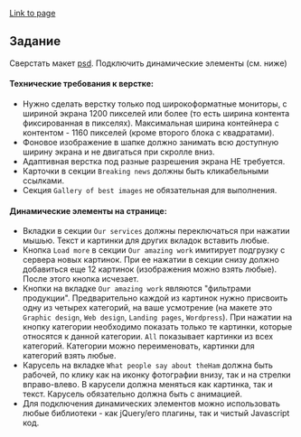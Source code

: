 <a href="https://vpodhornyi.github.io/the_ham/">Link to page</a>

## Задание

Сверстать макет [psd](./The_Ham_Step_project.psd). Подключить динамические элементы (см. ниже)

#### Технические требования к верстке:
- Нужно сделать верстку только под широкоформатные мониторы, с шириной экрана 1200 пикселей или более (то есть ширина контента фиксированная в пикселях). Максимальная ширина контейнера с контентом - 1160 пикселей (кроме второго блока с квадратами). 
- Фоновое изображение в шапке должно занимать всю доступную ширину экрана и не двигаться при скролле вниз.
- Адаптивная верстка под разные разрешения экрана НЕ требуется.
- Карточки в секции `Breaking news` должны быть кликабельными ссылками.
- Секция `Gallery of best images` не обязательная для выполнения.

#### Динамические элементы на странице:
- Вкладки в секции `Our services` должны переключаться при нажатии мышью. Текст и картинки для других вкладок вставить любые.
- Кнопка `Load more` в секции `Our amazing work` имитирует подгрузку с сервера новых картинок. При ее нажатии в секции снизу должно добавиться еще 12 картинок (изображения можно взять любые). После этого кнопка исчезает.
- Кнопки на вкладке `Our amazing work` являются "фильтрами продукции". Предварительно каждой из картинок нужно присвоить одну из четырех категорий, на ваше усмотрение (на макете это `Graphic design`, `Web design`, `Landing pages`, `Wordpress`). При нажатии на кнопку категории необходимо показать только те картинки, которые относятся к данной категории. `All` показывает картинки из всех категорий. Категории можно переименовать, картинки для категорий взять любые.
- Карусель на вкладке `What people say about theHam` должна быть рабочей, по клику как на иконку фотографии внизу, так и на стрелки вправо-влево. В карусели должна меняться как картинка, так и текст. Карусель обязательно должна быть с анимацией.
- Для подключения динамических элементов можно использовать любые библиотеки - как jQuery/его плагины, так и чистый Javascript код.
